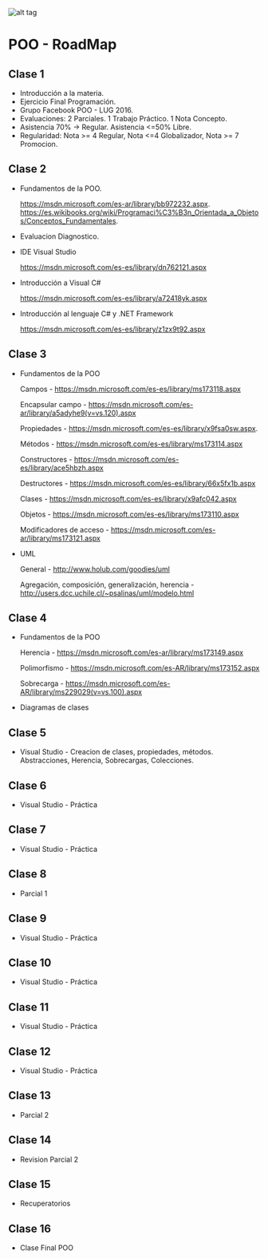 ![alt tag](http://cice.es/wp-content/uploads/2013/11/microsoft-visual-studio-online.jpg)
# POO - RoadMap

## Clase 1
- Introducción a la materia.
- Ejercicio Final Programación.
- Grupo Facebook POO - LUG 2016.
- Evaluaciones: 2 Parciales. 1 Trabajo Práctico. 1 Nota Concepto.
- Asistencia 70% -> Regular. Asistencia <=50% Libre.
- Regularidad: Nota >= 4 Regular, Nota <=4 Globalizador, Nota >= 7 Promocion. 

## Clase 2 
- Fundamentos de la POO.


  https://msdn.microsoft.com/es-ar/library/bb972232.aspx.
  https://es.wikibooks.org/wiki/Programaci%C3%B3n_Orientada_a_Objetos/Conceptos_Fundamentales.
  
- Evaluacion Diagnostico.
- IDE Visual Studio

  https://msdn.microsoft.com/es-es/library/dn762121.aspx
  
- Introducción a Visual C#

  https://msdn.microsoft.com/es-es/library/a72418yk.aspx
  
- Introducción al lenguaje C# y .NET Framework

  https://msdn.microsoft.com/es-es/library/z1zx9t92.aspx   

## Clase 3
- Fundamentos de la POO
  
  Campos - https://msdn.microsoft.com/es-es/library/ms173118.aspx

  Encapsular campo - https://msdn.microsoft.com/es-ar/library/a5adyhe9(v=vs.120).aspx

  Propiedades - https://msdn.microsoft.com/es-es/library/x9fsa0sw.aspx.
  
  Métodos - https://msdn.microsoft.com/es-es/library/ms173114.aspx
  
  Constructores - https://msdn.microsoft.com/es-es/library/ace5hbzh.aspx
  
  Destructores - https://msdn.microsoft.com/es-es/library/66x5fx1b.aspx
  
  Clases - https://msdn.microsoft.com/es-es/library/x9afc042.aspx
  
  Objetos - https://msdn.microsoft.com/es-es/library/ms173110.aspx
  
  Modificadores de acceso - https://msdn.microsoft.com/es-ar/library/ms173121.aspx
  
- UML 

  General - http://www.holub.com/goodies/uml
  
  Agregación, composición, generalización, herencia - http://users.dcc.uchile.cl/~psalinas/uml/modelo.html
  
## Clase 4

- Fundamentos de la POO

  Herencia - https://msdn.microsoft.com/es-ar/library/ms173149.aspx

  Polimorfismo - https://msdn.microsoft.com/es-AR/library/ms173152.aspx
  
  Sobrecarga - https://msdn.microsoft.com/es-AR/library/ms229029(v=vs.100).aspx

- Diagramas de clases
  
## Clase 5

- Visual Studio - Creacion de clases, propiedades, métodos. Abstracciones, Herencia, Sobrecargas, Colecciones.

## Clase 6

- Visual Studio - Práctica

## Clase 7

- Visual Studio - Práctica

## Clase 8

- Parcial 1

## Clase 9

- Visual Studio - Práctica
  
## Clase 10

- Visual Studio - Práctica

## Clase 11

- Visual Studio - Práctica

## Clase 12

- Visual Studio - Práctica

## Clase 13

- Parcial 2

## Clase 14 

- Revision Parcial 2

## Clase 15

- Recuperatorios

## Clase 16

- Clase Final POO
